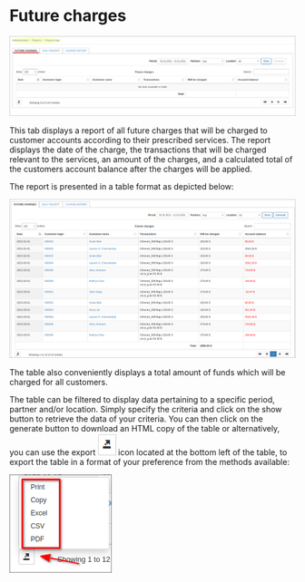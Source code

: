 Future charges
=======

![Future charges](1.png)

This tab displays a report of all future charges that will be charged to customer accounts according to their prescribed services. The report displays the date of the charge, the transactions that will be charged relevant to the services, an amount of the charges, and a calculated total of the customers account balance after the charges will be applied.

The report is presented in a table format as depicted below:

![Future charges](2.png)

The table also conveniently displays a total amount of funds which will be charged for all customers.

The table can be filtered to display data pertaining to a specific period, partner and/or location. Simply specify the criteria and click on the show button to retrieve the data of your criteria. You can then click on the generate button to download an HTML copy of the table or alternatively, you can use the export ![export](export.png) icon located at the bottom left of the table, to export the table in a format of your preference from the methods available:

![export](export1.png)
